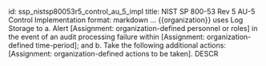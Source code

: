 id: ssp_nistsp80053r5_control_au_5_impl
title: NIST SP 800-53 Rev 5 AU-5 Control Implementation
format: markdown
...
{{organization}} uses Log Storage to a.    Alert [Assignment: organization-defined personnel or roles] in the event of an audit
      processing failure within [Assignment: organization-defined time-period]; and
b.    Take the following additional actions: [Assignment: organization-defined actions to be taken].
 DESCR
